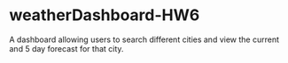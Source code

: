 # weatherDashboard-HW6
A dashboard allowing users to search different cities and view the current and 5 day forecast for that  city.
